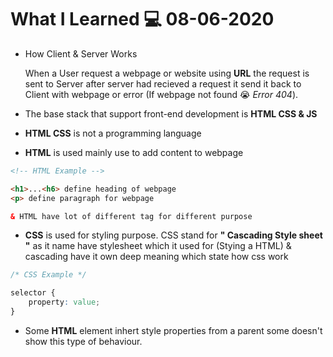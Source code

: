 # What I Learned 💻 08-06-2020

- How Client & Server Works

    When a User request a webpage or website using **URL** the request is sent to Server after server had recieved a request it send it back to Client with webpage or error (If webpage not found 😭 *Error 404*).

- The base stack that support front-end development is **HTML CSS & JS**

- **HTML CSS** is not a programming language

- **HTML** is used mainly use to add content to webpage

```HTML
<!-- HTML Example -->

<h1>...<h6> define heading of webpage
<p> define paragraph for webpage

& HTML have lot of different tag for different purpose
```

- **CSS** is used for styling purpose. CSS stand for **" Cascading Style sheet "** as it name have stylesheet which it used for (Stying a HTML) & cascading have it own deep meaning which state how css work

```CSS
/* CSS Example */

selector {
    property: value;
}
```

- Some **HTML** element inhert style properties from a parent some doesn't show this type of behaviour.
